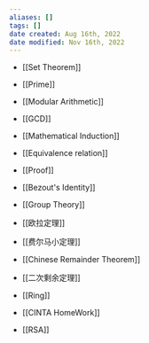 ```yaml
---
aliases: []
tags: [] 
date created: Aug 16th, 2022
date modified: Nov 16th, 2022
---
```

- [[Set Theorem]]
- [[Prime]]
- [[Modular Arithmetic]]
- [[GCD]]
- [[Mathematical Induction]]
- [[Equivalence relation]]
- [[Proof]]
- [[Bezout's Identity]]
- [[Group Theory]]
- [[欧拉定理]]
- [[费尔马小定理]]
- [[Chinese Remainder Theorem]]
- [[二次剩余定理]]
- [[Ring]]

- [[CINTA HomeWork]]  
- [[RSA]]